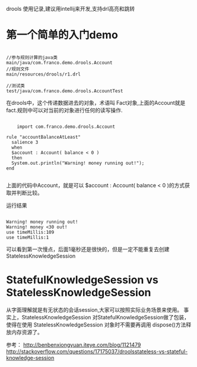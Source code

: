 drools 使用记录,建议用intellij来开发,支持drl高亮和跳转


# 第一个简单的入门demo
<pre><code>
//参与规则计算的java类
main/java/com.franco.demo.drools.Account
//规则文件
main/resources/drools/r1.drl

//测试类
test/java/com.franco.demo.drools.AccountTest
</code></pre>


在drools中，这个传递数据进去的对象，术语叫 Fact对象,上面的Account就是fact.规则中可以对当前的对象进行任何的读写操作.
<pre><code>
	import com.franco.demo.drools.Account

rule "accountBalanceAtLeast"
  salience 3
  when
  $account : Account( balance < 0 )
  then
  System.out.println("Warning! money running out!");
end

</pre></code>

上面的代码中Account，就是可以  $account : Account( balance < 0 )的方式获取并判断比较。


运行结果
<pre><code>
Warning! money running out!
Warning! money <30 out!
use timeMillis:109
use timeMillis:1
</pre></code>
可以看到第一次慢点，后面1毫秒还是很快的，但是一定不能重复去创建StatelessKnowledgeSession

# StatefulKnowledgeSession vs StatelessKnowledgeSession
从字面理解就是有无状态的会话session,大家可以按照实际业务场景来使用。
事实上，StatelessKnowledgeSession 对StatefulKnowledgeSession做了包装，使得在使用 StatelessKnowledgeSession 对象时不需要再调用 dispose()方法释放内存资源了。


参考：
http://benbenxiongyuan.iteye.com/blog/1121479
http://stackoverflow.com/questions/17175037/droolsstateless-vs-stateful-knowledge-session








